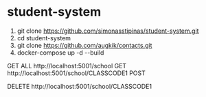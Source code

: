 # student-system
1. git clone https://github.com/simonasstipinas/student-system.git
2. cd student-system
3. git clone https://github.com/augkik/contacts.git
4. docker-compose up -d --build

GET ALL
http://localhost:5001/school
GET
http://localhost:5001/school/CLASSCODE1
POST

DELETE
http://localhost:5001/school/CLASSCODE1